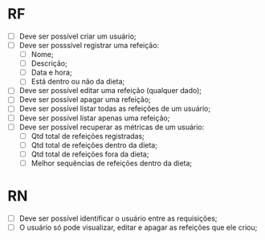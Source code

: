 # RF

- [ ] Deve ser possível criar um usuário;
- [ ] Deve ser posssível registrar uma refeição:
  - [ ] Nome;
  - [ ] Descrição;
  - [ ] Data e hora;
  - [ ] Está dentro ou não da dieta;
- [ ] Deve ser possível editar uma refeição (qualquer dado);
- [ ] Deve ser possível apagar uma refeição;
- [ ] Deve ser possível listar todas as refeições de um usuário;
- [ ] Deve ser possível listar apenas uma refeição;
- [ ] Deve ser possível recuperar as métricas de um usuário:
  - [ ] Qtd total de refeições registradas;
  - [ ] Qtd total de refeições dentro da dieta;
  - [ ] Qtd total de refeições fora da dieta;
  - [ ] Melhor sequências de refeições dentro da dieta;

# RN

- [ ] Deve ser possível identificar o usuário entre as requisições;
- [ ] O usuário só pode visualizar, editar e apagar as refeições que ele criou;